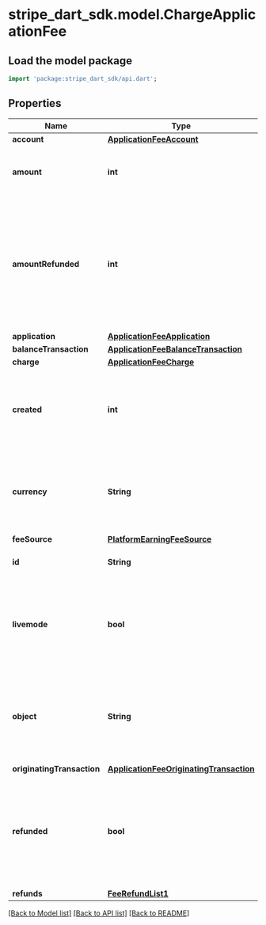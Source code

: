 # stripe_dart_sdk.model.ChargeApplicationFee

## Load the model package
```dart
import 'package:stripe_dart_sdk/api.dart';
```

## Properties
Name | Type | Description | Notes
------------ | ------------- | ------------- | -------------
**account** | [**ApplicationFeeAccount**](ApplicationFeeAccount.md) |  | 
**amount** | **int** | Amount earned, in cents (or local equivalent). | 
**amountRefunded** | **int** | Amount in cents (or local equivalent) refunded (can be less than the amount attribute on the fee if a partial refund was issued) | 
**application** | [**ApplicationFeeApplication**](ApplicationFeeApplication.md) |  | 
**balanceTransaction** | [**ApplicationFeeBalanceTransaction**](ApplicationFeeBalanceTransaction.md) |  | [optional] 
**charge** | [**ApplicationFeeCharge**](ApplicationFeeCharge.md) |  | 
**created** | **int** | Time at which the object was created. Measured in seconds since the Unix epoch. | 
**currency** | **String** | Three-letter [ISO currency code](https://www.iso.org/iso-4217-currency-codes.html), in lowercase. Must be a [supported currency](https://stripe.com/docs/currencies). | 
**feeSource** | [**PlatformEarningFeeSource**](PlatformEarningFeeSource.md) |  | [optional] 
**id** | **String** | Unique identifier for the object. | 
**livemode** | **bool** | Has the value `true` if the object exists in live mode or the value `false` if the object exists in test mode. | 
**object** | **String** | String representing the object's type. Objects of the same type share the same value. | 
**originatingTransaction** | [**ApplicationFeeOriginatingTransaction**](ApplicationFeeOriginatingTransaction.md) |  | [optional] 
**refunded** | **bool** | Whether the fee has been fully refunded. If the fee is only partially refunded, this attribute will still be false. | 
**refunds** | [**FeeRefundList1**](FeeRefundList1.md) |  | 

[[Back to Model list]](../README.md#documentation-for-models) [[Back to API list]](../README.md#documentation-for-api-endpoints) [[Back to README]](../README.md)


